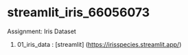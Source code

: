 # streamlit_iris_66056073
Assignment: Iris Dataset

1. 01_iris_data : [streamlit] (https://irisspecies.streamlit.app/)
